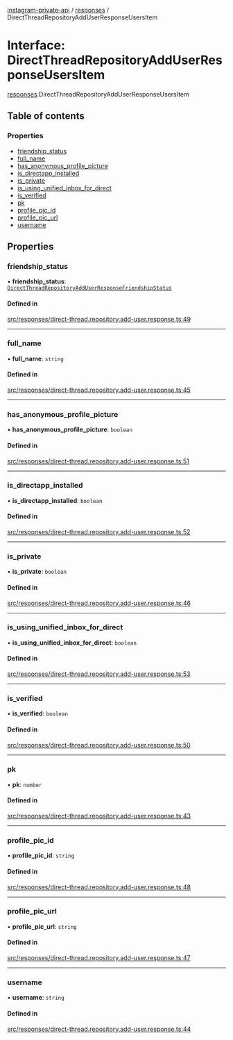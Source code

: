 [instagram-private-api](../../README.md) / [responses](../../modules/responses.md) / DirectThreadRepositoryAddUserResponseUsersItem

# Interface: DirectThreadRepositoryAddUserResponseUsersItem

[responses](../../modules/responses.md).DirectThreadRepositoryAddUserResponseUsersItem

## Table of contents

### Properties

- [friendship\_status](DirectThreadRepositoryAddUserResponseUsersItem.md#friendship_status)
- [full\_name](DirectThreadRepositoryAddUserResponseUsersItem.md#full_name)
- [has\_anonymous\_profile\_picture](DirectThreadRepositoryAddUserResponseUsersItem.md#has_anonymous_profile_picture)
- [is\_directapp\_installed](DirectThreadRepositoryAddUserResponseUsersItem.md#is_directapp_installed)
- [is\_private](DirectThreadRepositoryAddUserResponseUsersItem.md#is_private)
- [is\_using\_unified\_inbox\_for\_direct](DirectThreadRepositoryAddUserResponseUsersItem.md#is_using_unified_inbox_for_direct)
- [is\_verified](DirectThreadRepositoryAddUserResponseUsersItem.md#is_verified)
- [pk](DirectThreadRepositoryAddUserResponseUsersItem.md#pk)
- [profile\_pic\_id](DirectThreadRepositoryAddUserResponseUsersItem.md#profile_pic_id)
- [profile\_pic\_url](DirectThreadRepositoryAddUserResponseUsersItem.md#profile_pic_url)
- [username](DirectThreadRepositoryAddUserResponseUsersItem.md#username)

## Properties

### friendship\_status

• **friendship\_status**: [`DirectThreadRepositoryAddUserResponseFriendshipStatus`](DirectThreadRepositoryAddUserResponseFriendshipStatus.md)

#### Defined in

[src/responses/direct-thread.repository.add-user.response.ts:49](https://github.com/Nerixyz/instagram-private-api/blob/4971f34/src/responses/direct-thread.repository.add-user.response.ts#L49)

___

### full\_name

• **full\_name**: `string`

#### Defined in

[src/responses/direct-thread.repository.add-user.response.ts:45](https://github.com/Nerixyz/instagram-private-api/blob/4971f34/src/responses/direct-thread.repository.add-user.response.ts#L45)

___

### has\_anonymous\_profile\_picture

• **has\_anonymous\_profile\_picture**: `boolean`

#### Defined in

[src/responses/direct-thread.repository.add-user.response.ts:51](https://github.com/Nerixyz/instagram-private-api/blob/4971f34/src/responses/direct-thread.repository.add-user.response.ts#L51)

___

### is\_directapp\_installed

• **is\_directapp\_installed**: `boolean`

#### Defined in

[src/responses/direct-thread.repository.add-user.response.ts:52](https://github.com/Nerixyz/instagram-private-api/blob/4971f34/src/responses/direct-thread.repository.add-user.response.ts#L52)

___

### is\_private

• **is\_private**: `boolean`

#### Defined in

[src/responses/direct-thread.repository.add-user.response.ts:46](https://github.com/Nerixyz/instagram-private-api/blob/4971f34/src/responses/direct-thread.repository.add-user.response.ts#L46)

___

### is\_using\_unified\_inbox\_for\_direct

• **is\_using\_unified\_inbox\_for\_direct**: `boolean`

#### Defined in

[src/responses/direct-thread.repository.add-user.response.ts:53](https://github.com/Nerixyz/instagram-private-api/blob/4971f34/src/responses/direct-thread.repository.add-user.response.ts#L53)

___

### is\_verified

• **is\_verified**: `boolean`

#### Defined in

[src/responses/direct-thread.repository.add-user.response.ts:50](https://github.com/Nerixyz/instagram-private-api/blob/4971f34/src/responses/direct-thread.repository.add-user.response.ts#L50)

___

### pk

• **pk**: `number`

#### Defined in

[src/responses/direct-thread.repository.add-user.response.ts:43](https://github.com/Nerixyz/instagram-private-api/blob/4971f34/src/responses/direct-thread.repository.add-user.response.ts#L43)

___

### profile\_pic\_id

• **profile\_pic\_id**: `string`

#### Defined in

[src/responses/direct-thread.repository.add-user.response.ts:48](https://github.com/Nerixyz/instagram-private-api/blob/4971f34/src/responses/direct-thread.repository.add-user.response.ts#L48)

___

### profile\_pic\_url

• **profile\_pic\_url**: `string`

#### Defined in

[src/responses/direct-thread.repository.add-user.response.ts:47](https://github.com/Nerixyz/instagram-private-api/blob/4971f34/src/responses/direct-thread.repository.add-user.response.ts#L47)

___

### username

• **username**: `string`

#### Defined in

[src/responses/direct-thread.repository.add-user.response.ts:44](https://github.com/Nerixyz/instagram-private-api/blob/4971f34/src/responses/direct-thread.repository.add-user.response.ts#L44)
